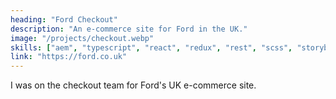 ```yaml
---
heading: "Ford Checkout"
description: "An e-commerce site for Ford in the UK."
image: "/projects/checkout.webp"
skills: ["aem", "typescript", "react", "redux", "rest", "scss", "storybook"]
link: "https://ford.co.uk"
---
```


I was on the checkout team for Ford's UK e-commerce site.
